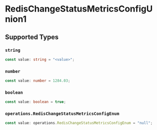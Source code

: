 # RedisChangeStatusMetricsConfigUnion1


## Supported Types

### `string`

```typescript
const value: string = "<value>";
```

### `number`

```typescript
const value: number = 1284.03;
```

### `boolean`

```typescript
const value: boolean = true;
```

### `operations.RedisChangeStatusMetricsConfigEnum`

```typescript
const value: operations.RedisChangeStatusMetricsConfigEnum = "null";
```

